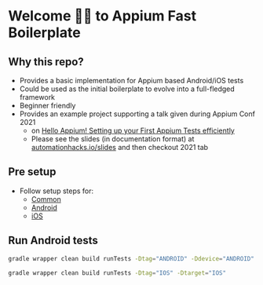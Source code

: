 # Welcome 👋🏻 to Appium Fast Boilerplate

## Why this repo?

- Provides a basic implementation for Appium based Android/iOS tests
- Could be used as the initial boilerplate to evolve into a full-fledged framework
- Beginner friendly
- Provides an example project supporting a talk given during Appium Conf 2021
  - on [Hello Appium! Setting up your First Appium Tests efficiently](https://confengine.com/conferences/appium-conf-2021/proposal/15501/hello-appium-setting-up-your-first-appium-tests-efficiently)
  - Please see the slides (in documentation format)
    at [automationhacks.io/slides](https://automationhacks.io/slides/2021/appium-conf/hello-appium-writing-your-first-tests/00-welcome/)
    and then checkout 2021 tab

## Pre setup

- Follow setup steps for:
  - [Common](https://automationhacks.io/slides/2021/appium-conf/hello-appium-writing-your-first-tests/04-common-libraries/)
  - [Android](https://automationhacks.io/slides/2021/appium-conf/hello-appium-writing-your-first-tests/05-setup-for-android/)
  - [iOS](https://automationhacks.io/slides/2021/appium-conf/hello-appium-writing-your-first-tests/09-setup-for-ios/)

## Run Android tests

```zsh
gradle wrapper clean build runTests -Dtag="ANDROID" -Ddevice="ANDROID"
```

```zsh
gradle wrapper clean build runTests -Dtag="IOS" -Dtarget="IOS"
```

